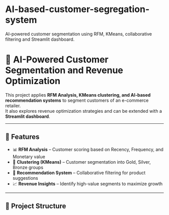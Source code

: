 # AI-based-customer-segregation-system
AI-powered customer segmentation using RFM, KMeans, collaborative filtering and Streamlit dashboard.
# 🛒 AI-Powered Customer Segmentation and Revenue Optimization

This project applies **RFM Analysis, KMeans clustering, and AI-based recommendation systems** to segment customers of an e-commerce retailer.  
It also explores revenue optimization strategies and can be extended with a **Streamlit dashboard**.

---

## 🚀 Features
- 📊 **RFM Analysis** – Customer scoring based on Recency, Frequency, and Monetary value  
- 🤖 **Clustering (KMeans)** – Customer segmentation into Gold, Silver, Bronze groups  
- 🎯 **Recommendation System** – Collaborative filtering for product suggestions  
- 📈 **Revenue Insights** – Identify high-value segments to maximize growth  

---

## 📂 Project Structure
